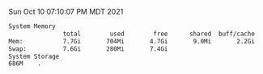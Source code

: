 Sun Oct 10 07:10:07 PM MDT 2021
```bash
System Memory
               total        used        free      shared  buff/cache   available
Mem:           7.7Gi       704Mi       4.7Gi       9.0Mi       2.2Gi       6.7Gi
Swap:          7.6Gi       280Mi       7.4Gi
System Storage
686M	.
```
